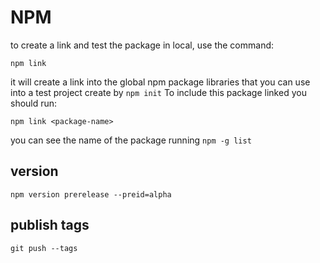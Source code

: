 # NPM

to create a link and test the package in local, use the command:
```
npm link
```
it will create a link into the global npm package libraries that you can use into a test project
create by `npm init`
To include this package linked you should run:
```
npm link <package-name>
```
you can see the name of the package running `npm -g list`


## version

```
npm version prerelease --preid=alpha
```

## publish tags

```
git push --tags
```
